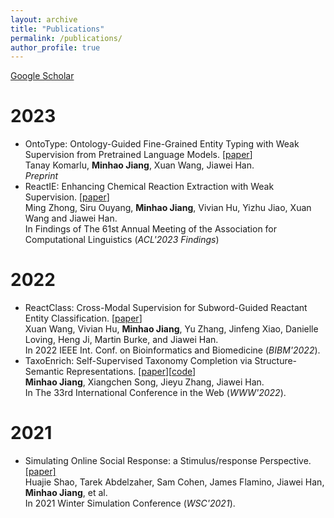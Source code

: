 ```yaml
---
layout: archive
title: "Publications"
permalink: /publications/
author_profile: true
---
```

[Google Scholar](https://scholar.google.com/citations?hl=en&view_op=list_works&authuser=1&gmla=AJsN-F4ncr6IwI5KoJbOBk1XKphtF7puaBPmcg-6M1Ik8VjaNl9Bg8uk4T_hONUaN_lEWGAjFfFwZkUA7sAmWOD_iy-YcyAzow&user=Qzm-cLIAAAAJ)
# 2023

* OntoType: Ontology-Guided Fine-Grained Entity Typing with Weak Supervision from Pretrained Language Models. [[paper](https://arxiv.org/abs/2305.12307)]\
Tanay Komarlu, **Minhao Jiang**, Xuan Wang, Jiawei Han.\
*Preprint*
* ReactIE: Enhancing Chemical Reaction Extraction with Weak Supervision. [[paper]()]\
Ming Zhong, Siru Ouyang, **Minhao Jiang**, Vivian Hu, Yizhu Jiao, Xuan Wang and Jiawei Han.\
In Findings of The 61st Annual Meeting of the Association for Computational Linguistics (*ACL'2023 Findings*)

# 2022

* ReactClass: Cross-Modal Supervision for Subword-Guided Reactant Entity Classification. [[paper](https://ieeexplore.ieee.org/document/9995489)]\
Xuan Wang, Vivian Hu, **Minhao Jiang**, Yu Zhang, Jinfeng Xiao, Danielle Loving, Heng Ji, Martin Burke, and Jiawei Han.\
In 2022 IEEE Int. Conf. on Bioinformatics and Biomedicine (*BIBM'2022*).
* TaxoEnrich: Self-Supervised Taxonomy Completion via Structure-Semantic Representations. [[paper](https://arxiv.org/abs/2202.04887)][[code](https://github.com/minhaoJ2/TaxoEnrich)]\
**Minhao Jiang**, Xiangchen Song, Jieyu Zhang, Jiawei Han.\
In The 33rd International Conference in the Web (*WWW'2022*).

# 2021

* Simulating Online Social Response: a Stimulus/response Perspective. [[paper]](https://www.cs.rpi.edu/~szymansk/papers/WSC_SocialSystems-4.13.pdf)\
Huajie Shao, Tarek Abdelzaher, Sam Cohen, James Flamino, Jiawei Han, **Minhao Jiang**, et al.\
In 2021 Winter Simulation Conference (*WSC'2021*).
